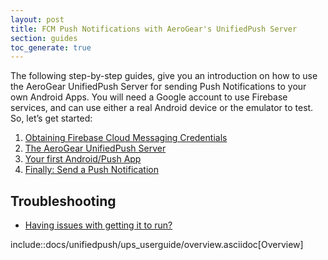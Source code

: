 ```yaml
---
layout: post
title: FCM Push Notifications with AeroGear's UnifiedPush Server
section: guides
toc_generate: true
---
```



The following step-by-step guides, give you an introduction on how to use the AeroGear UnifiedPush Server for sending Push Notifications to your own Android Apps. You will need a Google account to use Firebase services, and can use either a real Android device or the emulator to test. So, let’s get started:

1. [Obtaining Firebase Cloud Messaging Credentials](guides/#google-setup)
1. [The AeroGear UnifiedPush Server](guides/#register-device)
1. [Your first Android/Push App](guides/#android-app)
1. [Finally: Send a Push Notification](guides/#push-notification)

## Troubleshooting

* [Having issues with getting it to run?](guides/#troubleshooting)




include::docs/unifiedpush/ups_userguide/overview.asciidoc[Overview]
